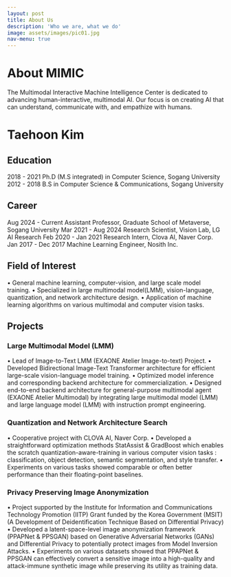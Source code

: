 ```yaml
---
layout: post
title: About Us
description: 'Who we are, what we do'
image: assets/images/pic01.jpg
nav-menu: true
---
```


# About MIMIC

The Multimodal Interactive Machine Intelligence Center is dedicated to advancing human-interactive, multimodal AI. 
Our focus is on creating AI that can understand, communicate with, and empathize with humans.

# Taehoon Kim

## Education
2018 - 2021 Ph.D (M.S integrated) in Computer Science, Sogang University 
2012 - 2018 B.S in Computer Science & Communications, Sogang University

## Career
Aug 2024 - Current Assistant Professor, Graduate School of Metaverse, Sogang University
Mar 2021 - Aug 2024 Research Scientist, Vision Lab, LG AI Research
Feb 2020 - Jan 2021 Research Intern, Clova AI, Naver Corp.
Jan 2017 - Dec 2017 Machine Learning Engineer, Nosith Inc.

## Field of Interest
• General machine learning, computer-vision, and large scale model training.
• Specialized in large multimodal model(LMM), vision-language, quantization, and network architecture design.
• Application of machine learning algorithms on various multimodal and computer vision tasks.

## Projects

### Large Multimodal Model (LMM)
• Lead of Image-to-Text LMM (EXAONE Atelier Image-to-text) Project.
• Developed Bidirectional Image-Text Transformer architecture for efficient large-scale vision-language model training.
• Optimized model inference and corresponding backend architecture for commercialization.
• Designed end-to-end backend architecture for general-purpose multimodal agent
(EXAONE Atelier Multimodal) by integrating large multimodal model (LMM) and large language model (LMM) with instruction prompt engineering.

### Quantization and Network Architecture Search
• Cooperative project with CLOVA AI, Naver Corp.
• Developed a straightforward optimization methods StatAssist & GradBoost which enables the scratch quantization-aware-training in various computer vision tasks : classification, object detection, semantic segmentation, and style transfer.
• Experiments on various tasks showed comparable or often better performance than their floating-point baselines.

### Privacy Preserving Image Anonymization
• Project supported by the Institute for Information and Communications Technology Promotion (IITP) Grant funded by the Korea Government (MSIT) (A Development of Deidentification Technique Based on Differential Privacy)
• Developed a latent-space-level image anonymization framework (PPAPNet & PPSGAN) based on Generative Adversarial Networks (GANs) and Differential Privacy to potentially protect images from Model Inversion Attacks.
• Experiments on various datasets showed that PPAPNet & PPSGAN can effectively convert a sensitive image into a high-quality and attack-immune synthetic image while preserving its utility as training data.